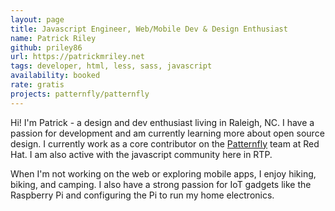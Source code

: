 ```yaml
---
layout: page
title: Javascript Engineer, Web/Mobile Dev & Design Enthusiast
name: Patrick Riley
github: priley86
url: https://patrickmriley.net
tags: developer, html, less, sass, javascript
availability: booked
rate: gratis
projects: patternfly/patternfly
---
```


Hi! I'm Patrick - a design and dev enthusiast living in Raleigh, NC. I have a passion for development and
am currently learning more about open source design. I currently work as a core contributor on the [Patternfly](https://patternfly.org) team at Red Hat.
I am also active with the javascript community here in RTP.

When I'm not working on the web or exploring mobile apps, I enjoy hiking, biking, and camping. I also have a strong
passion for IoT gadgets like the Raspberry Pi and configuring the Pi to run my home electronics.
